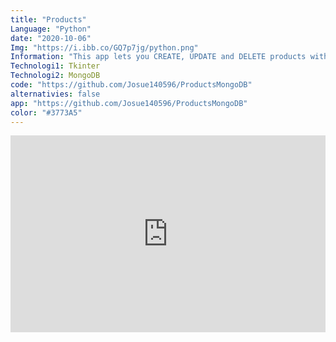 ```yaml
---
title: "Products"
Language: "Python"
date: "2020-10-06"
Img: "https://i.ibb.co/GQ7p7jg/python.png"
Information: "This app lets you CREATE, UPDATE and DELETE products with a interface made with Tkinter"
Technologi1: Tkinter
Technologi2: MongoDB
code: "https://github.com/Josue140596/ProductsMongoDB"
alternativies: false
app: "https://github.com/Josue140596/ProductsMongoDB"
color: "#3773A5" 
---
```





<iframe width="100%" height="315" src="https://www.youtube.com/embed/3YU_YvnYJwo" title="YouTube video player" frameborder="0" allow="accelerometer; autoplay; clipboard-write; encrypted-media; gyroscope; picture-in-picture" allowfullscreen></iframe>